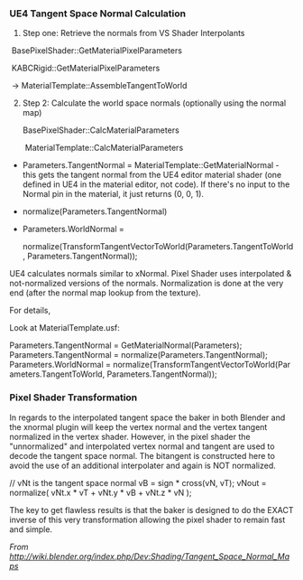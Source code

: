 ### UE4 Tangent Space Normal Calculation

1. Step one: Retrieve the normals from VS Shader Interpolants

​ BasePixelShader::GetMaterialPixelParameters

​ KABCRigid::GetMaterialPixelParameters

​ -> MaterialTemplate::AssembleTangentToWorld

2. Step 2: Calculate the world space normals (optionally using the normal map)

   BasePixelShader::CalcMaterialParameters

   ​ MaterialTemplate::CalcMaterialParameters

- Parameters.TangentNormal = MaterialTemplate::GetMaterialNormal - this gets the tangent normal from the UE4 editor material shader (one defined in UE4 in the material editor, not code). If there's no input to the Normal pin in the material, it just returns (0, 0, 1).

- normalize(Parameters.TangentNormal)

- Parameters.WorldNormal =

  normalize(TransformTangentVectorToWorld(Parameters.TangentToWorld, Parameters.TangentNormal));

UE4 calculates normals similar to xNormal. Pixel Shader uses interpolated & not-normalized versions of the normals. Normalization is done at the very end (after the normal map lookup from the texture).

For details,

Look at MaterialTemplate.usf:

Parameters.TangentNormal = GetMaterialNormal(Parameters);
Parameters.TangentNormal = normalize(Parameters.TangentNormal);
Parameters.WorldNormal = normalize(TransformTangentVectorToWorld(Parameters.TangentToWorld, Parameters.TangentNormal));

### **Pixel Shader Transformation**

In regards to the interpolated tangent space the baker in both Blender and the xnormal plugin will keep the vertex normal and the vertex tangent normalized in the vertex shader. However, in the pixel shader the "unnormalized" and interpolated vertex normal and tangent are used to decode the tangent space normal. The bitangent is constructed here to avoid the use of an additional interpolater and again is NOT normalized.

// vNt is the tangent space normal
vB = sign \* cross(vN, vT);
vNout = normalize( vNt.x \* vT + vNt.y \* vB + vNt.z \* vN );

The key to get flawless results is that the baker is designed to do the EXACT inverse of this very transformation allowing the pixel shader to remain fast and simple.

*From <http://wiki.blender.org/index.php/Dev:Shading/Tangent_Space_Normal_Maps>*
